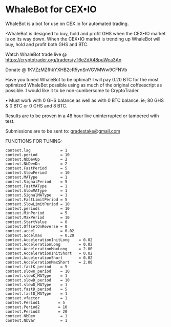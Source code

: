 WhaleBot for CEX•IO
========

WhaleBot is a bot for use on CEX.io for automated trading.

-WhaleBot is designed to buy, hold and profit GHS when the CEX•IO market is on its way down. When the CEX•IO market is trending up WhaleBot will buy, hold and profit both GHS and BTC.

Watch WhaleBot trade live @ https://cryptotrader.org/traders/yT6eZdA48puWca3An

Donate @ 1KVZzMZfhkYXHB2cR5ynSnVGVMWw9CFNVb


Have you tuned WhaleBot to be optimal?
I will pay 0.20 BTC for the most optimized WhaleBot possible using as much of the original coffeescript as possible. I would like it to be non-cumbersome to CryptoTrader.

• Must work with 0 GHS balance as well as with 0 BTC balance. ie; 80 GHS & 0 BTC or 0 GHS and 8 BTC.

Results are to be proven in a 48 hour live uninterrupted or tampered with test.

Submissions are to be sent to: gradestake@gmail.com


FUNCTIONS FOR TUNING:

    context.lag		        = 1
    context.period		    = 10
    context.NbDevUp         = 2
    context.NbDevDn         = 2
    context.FastPeriod  	= 5
    context.SlowPeriod  	= 10
    context.MAType		    = 1
    context.SignalPeriod	= 5
    context.FastMAType	    = 1
    context.SlowMAType	    = 1
    context.SignalMAType	= 1
    context.FastLimitPeriod	= 5
    context.SlowLimitPeriod = 10
    context.periods         = 10
    context.MinPeriod	    = 5
    context.MaxPeriod	    = 10
    context.StartValue	    = 0
    context.OffsetOnReverse	= 0
    context.accel           = 0.02
    context.accelmax        = 0.20
    context.AccelerationInitLong	= 0.02
    context.AccelerationLong	    = 0.02
    context.AccelerationMaxLong	    = 2.00
    context.AccelerationInitShort	= 0.02
    context.AccelerationShort	    = 0.02
    context.AccelerationMaxShort	= 2.00
    context.fastK_period	= 5
    context.slowK_period	= 10
    context.slowK_MAType	= 1
    context.slowD_period	= 10
    context.slowD_MAType	= 1
    context.fastD_period	= 5
    context.fastD_MAType	= 1
    context.vfactor		    = 1
    context.Period1        = 5
    context.Period2        = 10
    context.Period3        = 20
    context.NbDev           = 1
    context.NbVar		    = 1
